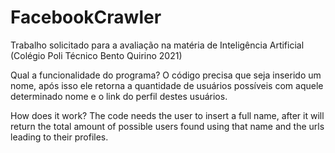 # FacebookCrawler
Trabalho solicitado para a avaliação na matéria de Inteligência Artificial (Colégio Poli Técnico Bento Quirino 2021)

Qual a funcionalidade do programa?
O código precisa que seja inserido um nome, após isso ele retorna a quantidade de usuários possíveis com aquele determinado 
nome e o link do perfil destes usuários.

How does it work?
The code needs the user to insert a full name, after it will return the total amount of possible users found using that name 
and the urls leading to their profiles.
